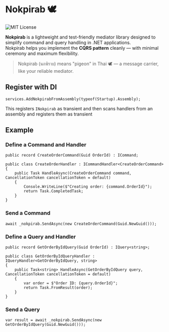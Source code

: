 # Nokpirab 🕊️

![MIT License](https://img.shields.io/badge/license-MIT-blue.svg)

**Nokpirab** is a lightweight and test-friendly mediator library designed to simplify command and query handling in .NET applications.  
Nokpirab helps you implement the **CQRS pattern** cleanly — with minimal ceremony and maximum flexibility.

> Nokpirab (นกพิราบ) means "pigeon" in Thai 🕊️ — a message carrier, like your reliable mediator.

## Register with DI

```
services.AddNokpirabFromAssembly(typeof(Startup).Assembly);
```
This registers `INokpirab` as transient and then scans handlers from an assembly and registers them as transient

## Example

### Define a Command and Handler

```
public record CreateOrderCommand(Guid OrderId) : ICommand;

public class CreateOrderHandler : ICommandHandler<CreateOrderCommand>
{
    public Task HandleAsync(CreateOrderCommand command, CancellationToken cancellationToken = default)
    {
        Console.WriteLine($"Creating order: {command.OrderId}");
        return Task.CompletedTask;
    }
}
```

### Send a Command

```
await _nokpirab.SendAsync(new CreateOrderCommand(Guid.NewGuid()));
```

### Define a Query and Handler

```
public record GetOrderByIdQuery(Guid OrderId) : IQuery<string>;

public class GetOrderByIdQueryHandler : IQueryHandler<GetOrderByIdQuery, string>
{
    public Task<string> HandleAsync(GetOrderByIdQuery query, CancellationToken cancellationToken = default)
    {
        var order = $"Order ID: {query.OrderId}";
        return Task.FromResult(order);
    }
}
```

### Send a Query

```
var result = await _nokpirab.SendAsync(new GetOrderByIdQuery(Guid.NewGuid()));
```